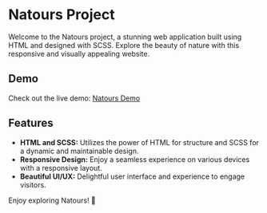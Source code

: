 # Natours Project

Welcome to the Natours project, a stunning web application built using HTML and designed with SCSS. Explore the beauty of nature with this responsive and visually appealing website.

## Demo
Check out the live demo: [Natours Demo](https://vaishali785.github.io/Natours/)

## Features

- **HTML and SCSS:** Utilizes the power of HTML for structure and SCSS for a dynamic and maintainable design.
- **Responsive Design:** Enjoy a seamless experience on various devices with a responsive layout.
- **Beautiful UI/UX:** Delightful user interface and experience to engage visitors.

Enjoy exploring Natours! 🌿

